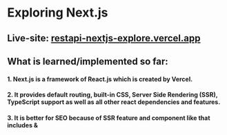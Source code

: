 # Exploring Next.js

## Live-site: [restapi-nextjs-explore.vercel.app](https://restapi-nextjs-explore.vercel.app/)

## What is learned/implemented so far:
#### 1. Next.js is a framework of React.js which is created by Vercel.
#### 2. It provides default routing, built-in CSS, Server Side Rendering (SSR), TypeScript support as well as all other react dependencies and features.
#### 3. It is better for SEO because of SSR feature and component like <Head> that includes <meta> & <title> tags.
#### 4. SSG vs SSR: SSG (Static Site Generation) helps to pre-render a page at compile time, which means a user won't have to wait for loading the page whereas SSR (Server Side Rendering) helps to pre-render a page on the server which is then loaded as per client request and also makes the load speed faster. For data fetching, there are 3 different functions in Next.js which are only used in the Page: `getStaticProps`, `getStaticPaths` and `getServerSideProps`.
#### 5. For using default routing,
i) To create a JS-file inside a folder of the Page and for nested page, create a new folder inside the folder.
ii) To make a dynamic page, create a JS-file with squire brackets inside a folder of the Page, such as [dPage].js
#### 6. Page and Component both are used in Next.js
#### 7. Next.js app can be easily deployed to the Vercel.
